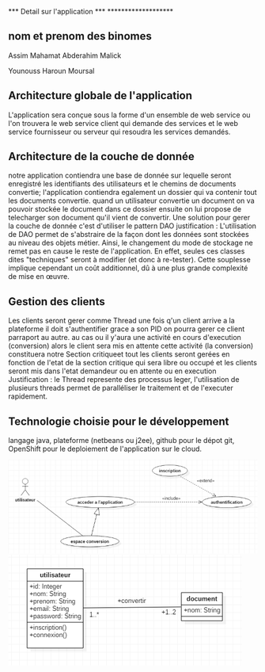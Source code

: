*** Detail sur l'application ***
     *******************

<h2>nom et prenom des binomes</h2>

<p>Assim Mahamat Abderahim Malick</p>

</p>Younouss Haroun Moursal</p>

<h2>Architecture globale de l'application</h2>

<p>
L'application sera conçue sous la forme d'un ensemble de web service ou l'on trouvera le web service client qui demande des services 
et le web service fournisseur ou serveur qui resoudra les services demandés.
</p>

<h2>Architecture de la couche de donnée</h2>

<p>
notre application contiendra une base de donnée sur lequelle seront enregistré les identifiants des utilisateurs et le chemins de documents convertie;
l'application contiendra egalement un dossier qui va contenir tout les documents convertie.
quand un utilisateur convertie un document on va pouvoir stockée le document dans ce dossier ensuite on lui propose de telecharger son document qu'il vient de convertir. 
Une solution pour gerer la couche de donnée c'est d'utiliser le pattern DAO 
justification : L'utilisation de DAO permet de s'abstraire de la façon dont les données sont stockées au niveau des objets métier. Ainsi, le changement du mode 
de stockage ne remet pas en cause le reste de l'application. En effet, seules ces classes dites "techniques" seront à modifier (et donc à re-tester). 
Cette souplesse implique cependant un coût additionnel, dû à une plus grande complexité de mise en œuvre.
</p>

<h2>Gestion des clients</h2>

<p>
Les clients seront gerer comme Thread
une fois q'un client arrive a la plateforme il doit s'authentifier grace a son PID on pourra gerer ce client parraport au autre. 
au cas ou il y'aura une activité en cours d'execution (conversion) alors le client sera mis en attente cette activité (la conversion) constituera 
notre Section critiqueet tout les clients seront gerées en fonction de l'etat de la section  critique qui sera libre ou occupé et les clients seront mis 
dans l'etat demandeur ou en attente ou en execution
Justification : le Thread represente des processus leger, l'utilisation de plusieurs threads permet de paralléliser le traitement
et de l'executer rapidement.
</p>

<h2>Technologie choisie pour le développement</h2>

<p>
langage java, plateforme (netbeans ou j2ee), github pour le dépot git, OpenShift pour le deploiement de l'application sur le cloud.
</p>

<img src="usecase.PNG" /><br/>
<img src="class.PNG" />
